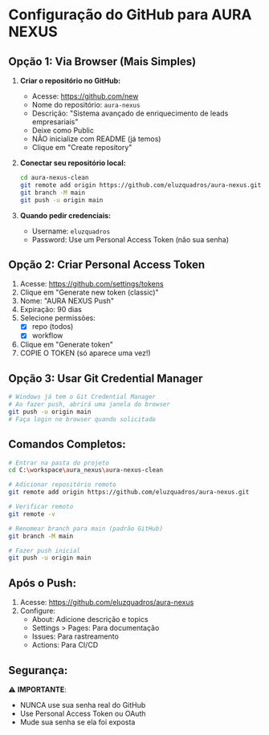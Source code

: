 # Configuração do GitHub para AURA NEXUS

## Opção 1: Via Browser (Mais Simples)

1. **Criar o repositório no GitHub:**
   - Acesse: https://github.com/new
   - Nome do repositório: `aura-nexus`
   - Descrição: "Sistema avançado de enriquecimento de leads empresariais"
   - Deixe como Public
   - NÃO inicialize com README (já temos)
   - Clique em "Create repository"

2. **Conectar seu repositório local:**
   ```bash
   cd aura-nexus-clean
   git remote add origin https://github.com/eluzquadros/aura-nexus.git
   git branch -M main
   git push -u origin main
   ```

3. **Quando pedir credenciais:**
   - Username: `eluzquadros`
   - Password: Use um Personal Access Token (não sua senha)

## Opção 2: Criar Personal Access Token

1. Acesse: https://github.com/settings/tokens
2. Clique em "Generate new token (classic)"
3. Nome: "AURA NEXUS Push"
4. Expiração: 90 dias
5. Selecione permissões:
   - [x] repo (todos)
   - [x] workflow
6. Clique em "Generate token"
7. COPIE O TOKEN (só aparece uma vez!)

## Opção 3: Usar Git Credential Manager

```bash
# Windows já tem o Git Credential Manager
# Ao fazer push, abrirá uma janela do browser
git push -u origin main
# Faça login no browser quando solicitado
```

## Comandos Completos:

```bash
# Entrar na pasta do projeto
cd C:\workspace\aura_nexus\aura-nexus-clean

# Adicionar repositório remoto
git remote add origin https://github.com/eluzquadros/aura-nexus.git

# Verificar remoto
git remote -v

# Renomear branch para main (padrão GitHub)
git branch -M main

# Fazer push inicial
git push -u origin main
```

## Após o Push:

1. Acesse: https://github.com/eluzquadros/aura-nexus
2. Configure:
   - About: Adicione descrição e topics
   - Settings > Pages: Para documentação
   - Issues: Para rastreamento
   - Actions: Para CI/CD

## Segurança:

⚠️ **IMPORTANTE**: 
- NUNCA use sua senha real do GitHub
- Use Personal Access Token ou OAuth
- Mude sua senha se ela foi exposta